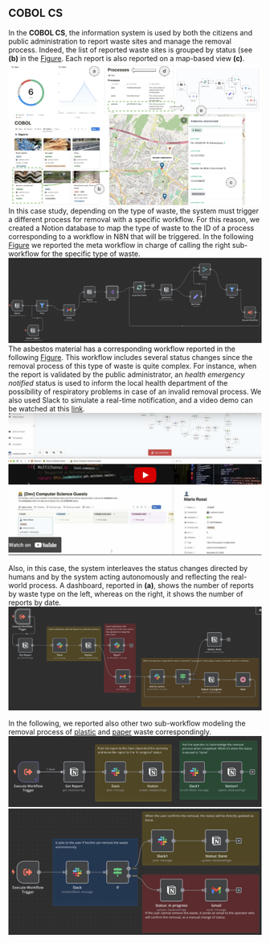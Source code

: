 ## COBOL CS

In the **COBOL CS**, the information system is used by both the citizens and public administration to report waste sites and manage the removal process. Indeed, the list of reported waste sites is grouped by status (see **(b)** in the [Figure](COBOL.png). Each report is also reported on a map-based view **(c)**. 
![Figure](COBOL.png)
In this case study, depending on the type of waste, the system must trigger a different process for removal with a specific workflow. For this reason, we created a Notion database to map the type of waste to the ID of a process corresponding to a workflow in N8N that will be triggered. 
In the following [Figure](cobol-meta.png) we reported the meta workflow in charge of calling the right sub-workflow for the specific type of waste.
![Figure](cobol-meta.png)
The asbestos material has a corresponding workflow reported in the following [Figure](cobol-asbestos.png). This workflow includes several status changes since the removal process of this type of waste is quite complex. For instance, when the report is validated by the public administrator, an *health emergency notified* status is used to inform the local health department of the possibility of respiratory problems in case of an invalid removal process. We also used Slack to simulate a real-time notification, and a video demo can be watched at this [link](https://youtu.be/DGcxz1zb-5A).
[![Figure](image_2024_11_29T10_26_52_556Z.png)](https://youtu.be/DGcxz1zb-5A)

Also, in this case, the system interleaves the status changes directed by humans and by the system acting autonomously and reflecting the real-world process. A dashboard, reported in **(a)**, shows the number of reports by waste type on the left, whereas on the right, it shows the number of reports by date. 
![Figure](cobol-asbestos.png)

In the following, we reported also other two sub-workflow modeling the removal process of [plastic](cobol-plastic.png) and [paper](cobol-paper.png) waste correspondingly.
![plastic](cobol-plastic.png) 
![paper](cobol-paper.png)

